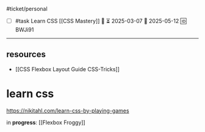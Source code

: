 #ticket/personal 

- [ ] #task Learn CSS [[CSS Mastery]] 🔼 ⏳ 2025-03-07 📅 2025-05-12 🆔 BWJi91
___
## resources

- [[CSS Flexbox Layout Guide  CSS-Tricks]]

# learn css
https://nikitahl.com/learn-css-by-playing-games

in **progress**: [[Flexbox Froggy]]